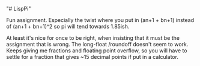 "# LispPi" 

Fun assignment.
Especially the twist where you put in (an+1 + bn+1) instead of (an+1 + bn+1)^2 so pi will tend towards 1.85ish.

At least it's nice for once to be right, when insisting that it must be the assignment that is wrong.
The long-float /roundoff doesn't seem to work. Keeps giving me fractions and floating point overflow,
so you will have to settle for a fraction that gives ~15 decimal points if put in a calculator.
